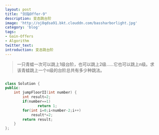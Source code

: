 ```yaml
---
layout: post
title: "剑指Offer-9"
description: 变态跳台阶
image: 'http://oj8qdsa91.bkt.clouddn.com/bassharborlight.jpg'
category: 'blog'
tags:
- Gain-Offers
- Algorithm
twitter_text: 
introduction: 变态跳台阶
---
```



> 一只青蛙一次可以跳上1级台阶，也可以跳上2级……它也可以跳上n级。求该青蛙跳上一个n级的台阶总共有多少种跳法。


```cpp

class Solution {
public:
    int jumpFloorII(int number) {
        int result=2;
        if(number==1)
               return 1;
        for(int i=0;i<number-2;i++)
            result*=2;
        return result;
    }
};

```